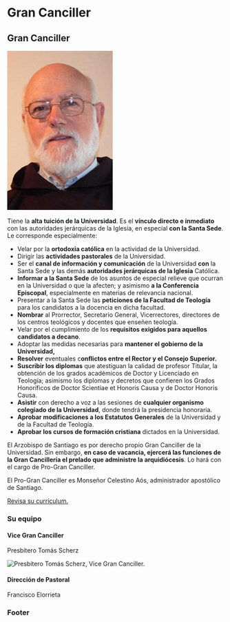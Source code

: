 # Gran Canciller

## Gran Canciller

![Monse&#xF1;or Celestino A&#xF3;s, Pro-Gran Canciller.](../../../.gitbook/assets/celestino_aos.jpg)

Tiene la **alta tuición de la Universidad**. Es el **vínculo directo e inmediato** con las autoridades jerárquicas de la Iglesia, en especial **con la Santa Sede**. Le corresponde especialmente:

* Velar por la **ortodoxia católica** en la actividad de la Universidad.
* Dirigir las **actividades pastorales** de la Universidad.
* Ser el **canal de información y comunicación** de la Universidad **con** la Santa Sede y las demás **autoridades jerárquicas de la Iglesia** Católica.
* **Informar a la Santa Sede** de los asuntos de especial relieve que ocurran en la Universidad o que la afecten; y asimismo **a la Conferencia Episcopal**, especialmente en materias de relevancia nacional.
* Presentar a la Santa Sede las **peticiones de la Facultad de Teología** para los candidatos a la docencia en dicha facultad.
* **Nombrar** al Prorrector, Secretario General, Vicerrectores, directores de los centros teológicos y docentes que enseñen teología.
* Velar por el cumplimiento de los **requisitos exigidos para aquellos candidatos a decano**.
* Adoptar las medidas necesarias para **mantener el gobierno de la Universidad,**
* **Resolver** eventuales c**onflictos entre el Rector y el Consejo Superior.**
* **Suscribir los diplomas** que atestiguan la calidad de profesor Titular, la obtención de los grados académicos de Doctor y Licenciado en Teología; asimismo los diplomas y decretos que confieren los Grados Honoríficos de Doctor Scientiae et Honoris Causa y de Doctor Honoris Causa.
* **Asistir** con derecho a voz a las sesiones de **cualquier organismo colegiado de la Universidad**, donde tendrá la presidencia honoraria.
* **Aprobar modificaciones a los Estatutos** **Generales** de la Universidad y de la Facultad de Teología.
* **Aprobar los cursos de formación cristiana** dictados en la Universidad.

El Arzobispo de Santiago es por derecho propio Gran Canciller de la Universidad. Sin embargo, **en caso de vacancia, ejercerá las funciones de la Gran Cancillería el prelado que administre la arquidiócesis**. Lo hará con el cargo de Pro-Gran Canciller.

El Pro-Gran Canciller es Monseñor Celestino Aós, administrador apostólico de Santiago.

[Revisa su currículum. ](http://iglesia.cl/diocesis_detalle.php?diocesis=12)

### Su equipo

#### Vice Gran Canciller

Presbítero Tomás Scherz

![Presb&#xED;tero Tom&#xE1;s Scherz, Vice Gran Canciller.](../../../.gitbook/assets/_mg_3609.jpg)

#### Dirección de Pastoral

Francisco Elorrieta



### Footer



